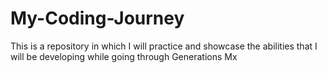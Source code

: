 # My-Coding-Journey
This is a repository in which I will practice and showcase the abilities that I will be developing while going through Generations Mx
